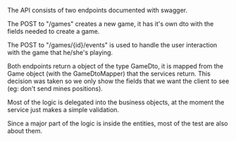 The API consists of two endpoints documented with swagger.

The POST to "/games" creates a new game, it has it's own dto with the fields needed to create a game.

The POST to "/games/{id}/events" is used to handle the user interaction with the game that he/she's playing.

Both endpoints return a object of the type GameDto, it is mapped from the Game object (with the GameDtoMapper) that the services return.
This decision was taken so we only show the fields that we want the client to see (eg: don't send mines positions).

Most of the logic is delegated into the business objects, at the moment the service just makes a simple validation.

Since a major part of the logic is inside the entities, most of the test are also about them.